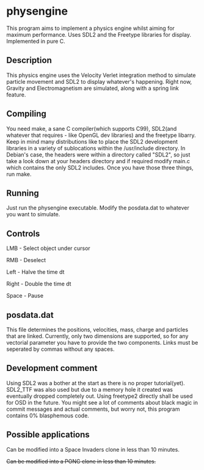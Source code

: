 physengine
================

This program aims to implement a physics engine whilst aiming for maximum performance. Uses SDL2 and the Freetype libraries for display. Implemented in pure C.

Description
-----------
This physics engine uses the Velocity Verlet integration method to simulate particle movement and SDL2 to display whatever's happening. Right now, Gravity and Electromagnetism are simulated, along with a spring link feature.

Compiling
---------
You need make, a sane C compiler(which supports C99), SDL2(and whatever that requires - like OpenGL dev libraries) and the freetype libarry. Keep in mind many distributions like to place the SDL2 development libraries in a variety of sublocations within the /usr/include directory. In Debian's case, the headers were within a directory called "SDL2", so just take a look down at your headers directory and if required modify main.c which contains the only SDL2 includes.
Once you have those three things, run make.

Running
-------
Just run the physengine executable. Modify the posdata.dat to whatever you want to simulate.

Controls
--------
LMB   - Select object under cursor

RMB   - Deselect

Left  - Halve the time dt

Right - Double the time dt

Space - Pause

posdata.dat
-----------
This file determines the positions, velocities, mass, charge and particles that are linked. Currently, only two dimensions are supported, so for any vectorial parameter you have to provide the two components. Links must be seperated by commas without any spaces.

Development comment
-------------------
Using SDL2 was a bother at the start as there is no proper tutorial(yet). SDL2_TTF was also used but due to a memory hole it created was eventually dropped completely out. Using freetype2 directly shall be used for OSD in the future.
You might see a lot of comments about black magic in commit messages and actual comments, but worry not, this program contains 0% blasphemous code.

Possible applications
---------------------
Can be modified into a Space Invaders clone in less than 10 minutes.

~~Can be modified into a PONG clone in less than 10 minutes.~~
